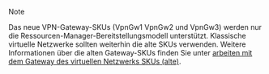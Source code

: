 > [!NOTE]
> Das neue VPN-Gateway-SKUs (VpnGw1 VpnGw2 und VpnGw3) werden nur die Ressourcen-Manager-Bereitstellungsmodell unterstützt. Klassische virtuelle Netzwerke sollten weiterhin die alte SKUs verwenden. Weitere Informationen über die alten Gateway-SKUs finden Sie unter [arbeiten mit dem Gateway des virtuellen Netzwerks SKUs (alte)](../articles/vpn-gateway/vpn-gateway-about-skus-legacy.md).